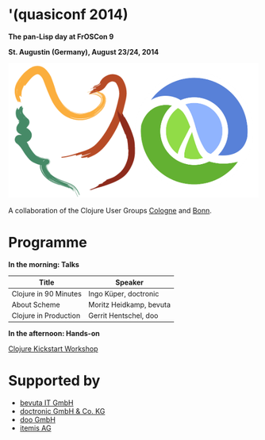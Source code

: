 # '(quasiconf 2014)

**The pan-Lisp day at FrOSCon 9**

**St. Augustin (Germany), August 23/24, 2014**

![Chicken Scheme and Clojure](scheme+clojure.png)

A collaboration of the Clojure User Groups
[Cologne](http://www.meetup.com/clojure-cologne/) and
[Bonn](https://groups.google.com/forum/#!forum/clojure-user-group-bonn).

# Programme

**In the morning: Talks**

Title | Speaker
--- | ---
Clojure in 90 Minutes | Ingo Küper, doctronic
About Scheme | Moritz Heidkamp, bevuta
Clojure in Production | Gerrit Hentschel, doo

**In the afternoon: Hands-on**

[Clojure Kickstart Workshop](kickstart.md)


# Supported by

* [bevuta IT GmbH](http://www.bevuta.com)
* [doctronic GmbH & Co. KG](http://www.doctronic.de/)
* [doo GmbH](https://doo.net/)
* [itemis AG](http://www.itemis.de/)
